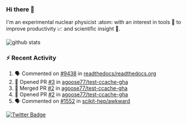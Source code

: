 ### Hi there 👋 

I'm an experimental nuclear physicist :atom: with an interest in tools :wrench: to improve productivity :chart_with_upwards_trend: and scientific insight :telescope:.

![github stats](https://github-readme-stats.vercel.app/api?username=agoose77&show_icons=true&hide_rank=true&hide_title=true&bg_color=30,e76445,904e95&text_color=efe3ec&icon_color=efe3ec)
<!--
**agoose77/agoose77** is a ✨ _special_ ✨ repository because its `README.md` (this file) appears on your GitHub profile.

Here are some ideas to get you started:

- 🔭 I’m currently working on ...
- 🌱 I’m currently learning ...
- 👯 I’m looking to collaborate on ...
- 🤔 I’m looking for help with ...
- 💬 Ask me about ...
- 📫 How to reach me: ...
- 😄 Pronouns: ...
- ⚡ Fun fact: ...
-->

### :zap: Recent Activity
<!--START_SECTION:activity-->
1. 🗣 Commented on [#9438](https://github.com/readthedocs/readthedocs.org/issues/9438) in [readthedocs/readthedocs.org](https://github.com/readthedocs/readthedocs.org)
2. 💪 Opened PR [#3](https://github.com/agoose77/test-ccache-gha/pull/3) in [agoose77/test-ccache-gha](https://github.com/agoose77/test-ccache-gha)
3. 🎉 Merged PR [#2](https://github.com/agoose77/test-ccache-gha/pull/2) in [agoose77/test-ccache-gha](https://github.com/agoose77/test-ccache-gha)
4. 💪 Opened PR [#2](https://github.com/agoose77/test-ccache-gha/pull/2) in [agoose77/test-ccache-gha](https://github.com/agoose77/test-ccache-gha)
5. 🗣 Commented on [#1552](https://github.com/scikit-hep/awkward/issues/1552) in [scikit-hep/awkward](https://github.com/scikit-hep/awkward)
<!--END_SECTION:activity-->


[![Twitter Badge](https://img.shields.io/twitter/follow/agoose77?style=flat-square&logo=Twitter&logoColor=white&color=cornflowerblue)](https://twitter.com/agoose77)
